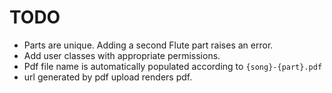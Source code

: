 # TODO
- Parts are unique. Adding a second Flute part raises an error.
- Add user classes with appropriate permissions.
- Pdf file name is automatically populated according to `{song}-{part}.pdf`
- url generated by pdf upload renders pdf.